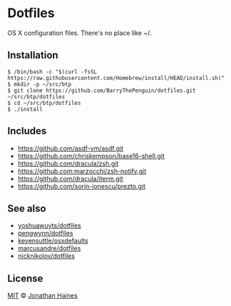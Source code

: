 # Dotfiles

OS X configuration files. There's no place like ~/.

## Installation

```shell
$ /bin/bash -c "$(curl -fsSL https://raw.githubusercontent.com/Homebrew/install/HEAD/install.sh)"
$ mkdir -p ~/src/btp
$ git clone https://github.com/BarryThePenguin/dotfiles.git ~/src/btp/dotfiles
$ cd ~/src/btp/dotfiles
$ ./install
```

## Includes

- https://github.com/asdf-vm/asdf.git
- https://github.com/chriskempson/base16-shell.git
- https://github.com/dracula/zsh.git
- https://github.com:marzocchi/zsh-notify.git
- https://github.com/dracula/iterm.git
- https://github.com/sorin-ionescu/prezto.git

## See also

- [yoshuawuyts/dotfiles](https://github.com/yoshuawuyts/dotfiles)
- [pengwynn/dotfiles](https://github.com/pengwynn/dotfiles)
- [kevensuttle/osxdefaults](https://github.com/kevinSuttle/macOS-Defaults/blob/master/.macos)
- [marcusandre/dotfiles](https://github.com/marcusandre/dotfiles)
- [nicknikolov/dotfiles](https://github.com/nicknikolov/dotfiles)

## License

[MIT][license] © [Jonathan Haines][author]

<!-- Definitions -->

[license]: LICENSE
[author]: http://jonno.dev
